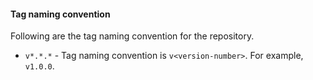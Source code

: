 #### Tag naming convention

Following are the tag naming convention for the repository.

* `v*.*.*` - Tag naming convention is `v<version-number>`. For example, `v1.0.0`.
